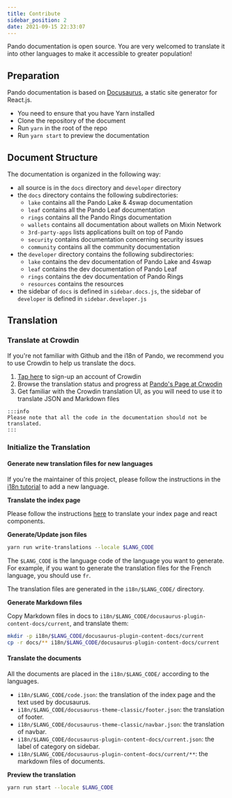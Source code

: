 ```yaml
---
title: Contribute
sidebar_position: 2
date: 2021-09-15 22:33:07
---
```


Pando documentation is open source. You are very welcomed to translate it into other languages to make it accessible to greater population!

## Preparation

Pando documentation is based on [Docusaurus](https://docusaurus.io/docs/en/latest/), a static site generator for React.js.

- You need to ensure that you have Yarn installed
- Clone the repository of the document
- Run `yarn` in the root of the repo
- Run `yarn start` to preview the documentation

## Document Structure

The documentation is organized in the following way:

- all source is in the `docs` directory and `developer` directory
- the `docs` directory contains the following subdirectories:
  - `lake` contains all the Pando Lake & 4swap documentation
  - `leaf` contains all the Pando Leaf documentation
  - `rings` contains all the Pando Rings documentation
  - `wallets` contains all documentation about wallets on Mixin Network
  - `3rd-party-apps` lists applications built on top of Pando
  - `security` contains documentation concerning security issues
  - `community` contains all the community documentation
- the `developer` directory contains the following subdirectories:
  - `lake` contains the dev documentation of Pando Lake and 4swap
  - `leaf` contains the dev documentation of Pando Leaf
  - `rings` contains the dev documentation of Pando Rings
  - `resources` contains the resources
- the sidebar of `docs` is defined in `sidebar.docs.js`, the sidebar of `developer` is defined in `sidebar.developer.js`

## Translation

### Translate at Crowdin

If you're not familiar with Github and the i18n of Pando, we recommend you to use Crowdin to help us translate the docs.

1. [Tap here](https://pando.crowdin.com/u/signup) to sign-up an account of Crowdin
2. Browse the translation status and progress at [Pando's Page at Crwodin](https://pando.crowdin.com/)
3. Get familiar with the Crowdin translation UI, as you will need to use it to translate JSON and Markdown files

````mdx-code-block
:::info
Please note that all the code in the documentation should not be translated.
:::
````

### Initialize the Translation

#### Generate new translation files for new languages

If you're the maintainer of this project, please follow the instructions in the [i18n tutorial](https://docusaurus.io/docs/i18n/tutorial) to add a new language.


**Translate the index page**

Please follow the instructions [here](https://docusaurus.io/docs/i18n/tutorial#use-the-translation-apis) to translate your index page and react components.

**Generate/Update json files**

```bash
yarn run write-translations --locale $LANG_CODE
```

The `$LANG_CODE` is the language code of the language you want to generate. For example, if you want to generate the translation files for the French language, you should use `fr`.

The translation files are generated in the `i18n/$LANG_CODE/` directory.

**Generate Markdown files**

Copy Markdown files in docs to `i18n/$LANG_CODE/docusaurus-plugin-content-docs/current`, and translate them:

```bash
mkdir -p i18n/$LANG_CODE/docusaurus-plugin-content-docs/current
cp -r docs/** i18n/$LANG_CODE/docusaurus-plugin-content-docs/current
```

#### Translate the documents

All the documents are placed in the `i18n/$LANG_CODE/` according to the languages.

- `i18n/$LANG_CODE/code.json`: the translation of the index page and the text used by docusaurus.
- `i18n/$LANG_CODE/docusaurus-theme-classic/footer.json`: the translation of footer.
- `i18n/$LANG_CODE/docusaurus-theme-classic/navbar.json`: the translation of navbar.
- `i18n/$LANG_CODE/docusaurus-plugin-content-docs/current.json`: the label of category on sidebar.
- `i18n/$LANG_CODE/docusaurus-plugin-content-docs/current/**`: the markdown files of documents.

**Preview the translation**

```bash
yarn run start --locale $LANG_CODE
```



